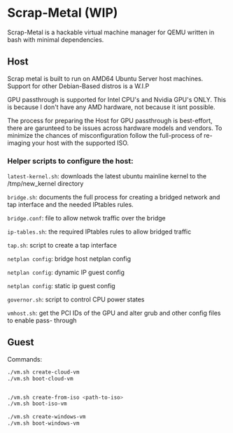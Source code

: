 # Scrap-Metal (WIP)

Scrap-Metal is a hackable virtual machine manager for QEMU written in bash with minimal dependencies.


## Host

Scrap metal is built to run on AMD64 Ubuntu Server host machines. 
Support for other Debian-Based distros is a W.I.P 

GPU passthrough is supported for Intel CPU's and Nvidia GPU's ONLY.
This is because I don't have any AMD hardware, not because it isnt possible. 

The process for preparing the Host for GPU passthrough is best-effort, there are garunteed to be issues across hardware models and vendors. To minimize the chances of misconfiguration follow the full-process of re-imaging your host with the supported ISO.

### Helper scripts to configure the host:

`latest-kernel.sh`: downloads the latest ubuntu mainline kernel to the /tmp/new_kernel directory

`bridge.sh`: documents the full process for creating a bridged network and tap interface and the needed IPtables rules.

`bridge.conf`: file to allow netwok traffic over the bridge

`ip-tables.sh`: the required IPtables rules to allow bridged traffic

`tap.sh`: script to create a tap interface

`netplan config`: bridge host netplan config

`netplan config`: dynamic IP guest config

`netplan config`: static ip guest config

`governor.sh`: script to control CPU power states

`vmhost.sh`: get the PCI IDs of the GPU and alter grub and other config files to enable pass-
through
 

## Guest




Commands:
```bash
./vm.sh create-cloud-vm
./vm.sh boot-cloud-vm


./vm.sh create-from-iso <path-to-iso>
./vm.sh boot-iso-vm
  
./vm.sh create-windows-vm
./vm.sh boot-windows-vm
```
